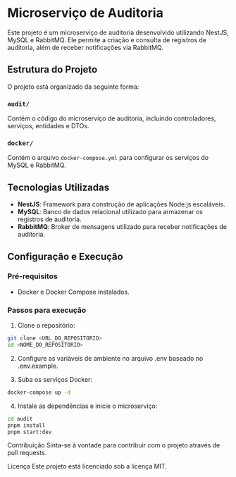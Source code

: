 # Microserviço de Auditoria

Este projeto é um microserviço de auditoria desenvolvido utilizando NestJS, MySQL e RabbitMQ. Ele permite a criação e consulta de registros de auditoria, além de receber notificações via RabbitMQ.

## Estrutura do Projeto

O projeto está organizado da seguinte forma:

### `audit/`

Contém o código do microserviço de auditoria, incluindo controladores, serviços, entidades e DTOs.

### `docker/`

Contém o arquivo `docker-compose.yml` para configurar os serviços do MySQL e RabbitMQ.

## Tecnologias Utilizadas

- **NestJS**: Framework para construção de aplicações Node.js escaláveis.
- **MySQL**: Banco de dados relacional utilizado para armazenar os registros de auditoria.
- **RabbitMQ**: Broker de mensagens utilizado para receber notificações de auditoria.

## Configuração e Execução

### Pré-requisitos

- Docker e Docker Compose instalados.

### Passos para execução

1. Clone o repositório:

```sh
git clone <URL_DO_REPOSITORIO>
cd <NOME_DO_REPOSITORIO>
```

2. Configure as variáveis de ambiente no arquivo .env baseado no .env.example.

3. Suba os serviços Docker:

```sh
docker-compose up -d
```

4. Instale as dependências e inicie o microserviço:

```sh
cd audit
pnpm install
pnpm start:dev
```

Contribuição
Sinta-se à vontade para contribuir com o projeto através de pull requests.

Licença
Este projeto está licenciado sob a licença MIT.
